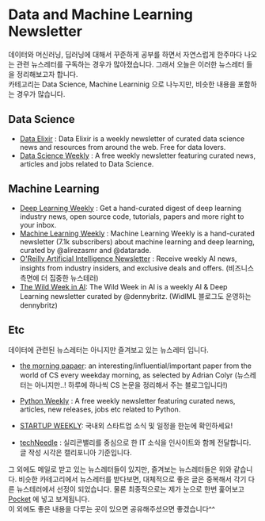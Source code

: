 # Data and Machine Learning Newsletter

 데이터와 머신러닝, 딥러닝에 대해서 꾸준하게 공부를 하면서 자연스럽게 한주마다 나오는 관련 뉴스레터를 구독하는 경우가 많아졌습니다. 그래서 오늘은 이러한 뉴스레터 들을 정리해보고자 합니다.  
 카테고리는 Data Science, Machine Learninig 으로 나누지만, 비슷한 내용을 포함하는 경우가 많습니다.
 
 
## Data Science
 
 - [Data Elixir](https://dataelixir.com/) : Data Elixir is a weekly newsletter of curated data science news and resources from around the web.
Free for data lovers.
 - [Data Science Weekly](https://www.datascienceweekly.org/) : A free weekly newsletter featuring curated news, articles and jobs related to Data Science.

 
## Machine Learning

- [Deep Learning Weekly](http://www.deeplearningweekly.com/) : Get a hand-curated digest of deep learning industry news, open source code, tutorials, papers and more right to your inbox.
- [Machine Learning Weekly](http://mlweekly.com/) : Machine Learning Weekly is a hand-curated newsletter (7.1k subscribers) about machine learning and deep learning, curated by @alirezasmr and @datarade.
- [O'Reilly Artificial Intelligence Newsletter](http://www.oreilly.com/ai/newsletter.html) : Receive weekly AI news, insights from industry insiders, and exclusive deals and offers. (비즈니스 측면에 더 집중한 뉴스테러)
- [The Wild Week in AI](https://www.getrevue.co/profile/wildml?utm_campaign=Issue&utm_content=profilename&utm_medium=email&utm_source=The+Wild+Week+in+AI): The Wild Week in AI is a weekly AI & Deep Learning newsletter curated by @dennybritz. (WidlML 블로그도 운영하는 dennybritz)

 
## Etc

데이터에 관련된 뉴스레터는 아니지만 즐겨보고 있는 뉴스레터 입니다.

- [the morning papaer](https://blog.acolyer.org/): 
an interesting/influential/important paper from the world of CS every weekday morning, as selected by Adrian Colyr (뉴스레터는 아니지만..! 하루에 하나씩 CS 논문을 정리해서 주는 블로그입니다!)

- [Python Weekly](http://www.pythonweekly.com/) : A free weekly newsletter featuring curated news, articles, new releases, jobs etc related to Python.

- [STARTUP WEEKLY](http://www.glance.media/): 국내외 스타트업 소식 및 일정을 한눈에 확인하세요! 
- [techNeedle](http://techneedle.com/) : 실리콘밸리를 중심으로 한 IT 소식을 인사이트와 함께 전달합니다. 글 작성 시각은 캘리포니아 기준입니다.

 그 외에도 메일로 받고 있는 뉴스레터들이 있지만, 즐겨보는 뉴스레터들은 위와 같습니다. 비슷한 카테고리에서 뉴스레터를 받다보면, 대체적으로 좋은 글은 중복해서 각기 다른 뉴스테러에서 선정이 되었습니다. 물론 최종적으로는 제가 눈으로 한번 훑어보고 [Pocket](https://getpocket.com/) 에 넣고 보게됩니다.  
 이 외에도 좋은 내용을 다루는 곳이 있으면 공유해주셨으면 좋겠습니다^^

